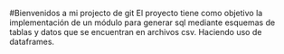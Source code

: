 #Bienvenidos a mi projecto de git
El proyecto tiene como objetivo la implementación de un módulo para generar sql mediante esquemas de tablas y datos
que se encuentran en archivos csv. Haciendo uso de dataframes.
